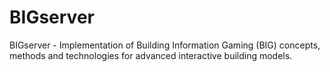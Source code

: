 BIGserver
=========

BIGserver - Implementation of Building Information Gaming (BIG) concepts, methods and technologies for advanced interactive building models.
